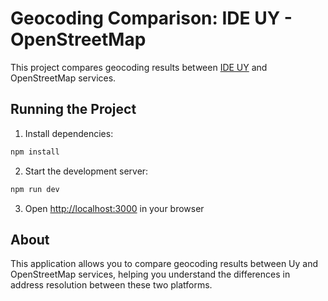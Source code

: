 # Geocoding Comparison: IDE UY - OpenStreetMap

This project compares geocoding results between [IDE UY](https://direcciones.ide.uy/swagger-ui.html) and OpenStreetMap services.

## Running the Project

1. Install dependencies:
```bash
npm install
```

2. Start the development server:
```bash
npm run dev
```

3. Open [http://localhost:3000](http://localhost:3000) in your browser

## About

This application allows you to compare geocoding results between Uy and OpenStreetMap services, helping you understand the differences in address resolution between these two platforms. 
